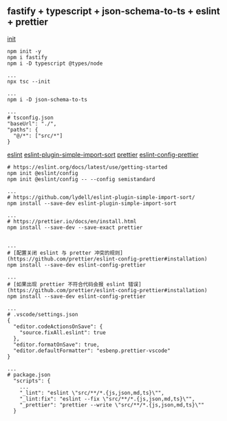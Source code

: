 ## fastify + typescript + json-schema-to-ts + eslint + prettier

[init](https://www.fastify.io/docs/latest/Reference/TypeScript/)

```
npm init -y
npm i fastify
npm i -D typescript @types/node

...
npx tsc --init

...
npm i -D json-schema-to-ts

...
# tsconfig.json
"baseUrl": "./",
"paths": {
  "@/*": ["src/*"]
}

```

[eslint](https://eslint.org/docs/latest/use/getting-started)
[eslint-plugin-simple-import-sort](https://github.com/lydell/eslint-plugin-simple-import-sort/)
[prettier](https://prettier.io/docs/en/install.html)
[eslint-config-prettier](https://github.com/prettier/eslint-config-prettier#installation)

```
# https://eslint.org/docs/latest/use/getting-started
npm init @eslint/config
npm init @eslint/config -- --config semistandard

...
# https://github.com/lydell/eslint-plugin-simple-import-sort/
npm install --save-dev eslint-plugin-simple-import-sort

...
# https://prettier.io/docs/en/install.html
npm install --save-dev --save-exact prettier


...
# [配置关闭 eslint 与 pretter 冲突的规则](https://github.com/prettier/eslint-config-prettier#installation)
npm install --save-dev eslint-config-prettier

...
# [如果出现 prettier 不符合代码会报 eslint 错误](https://github.com/prettier/eslint-config-prettier#installation)
npm install --save-dev eslint-config-prettier

...
# .vscode/settings.json
{
  "editor.codeActionsOnSave": {
    "source.fixAll.eslint": true
  },
  "editor.formatOnSave": true,
  "editor.defaultFormatter": "esbenp.prettier-vscode"
}

...
# package.json
  "scripts": {
    ...
    "_lint": "eslint \"src/**/*.{js,json,md,ts}\"",
    "_lint:fix": "eslint --fix \"src/**/*.{js,json,md,ts}\"",
    "_prettier": "prettier --write \"src/**/*.{js,json,md,ts}\""
  }
```
